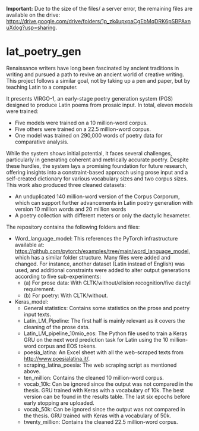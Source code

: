 **Important:** Due to the size of the files/ a server error, the remaining files are available on the drive: https://drive.google.com/drive/folders/1p_zk4upxpaCgEbMqDRK6pSBPAxnuXdog?usp=sharing. 

# lat_poetry_gen
Renaissance writers have long been fascinated by ancient traditions in writing and pursued a path to revive an ancient world of creative writing. This project follows a similar goal, not by taking up a pen and paper, but by teaching Latin to a computer.

It presents VIRGO-1, an early-stage poetry generation system (PGS) designed to produce Latin poems from prosaic input. In total, eleven models were trained:
- Five models were trained on a 10 million-word corpus.
- Five others were trained on a 22.5 million-word corpus.
- One model was trained on 290,000 words of poetry data for comparative analysis.
  
While the system shows initial potential, it faces several challenges, particularly in generating coherent and metrically accurate poetry. Despite these hurdles, the system lays a promising foundation for future research, offering insights into a constraint-based approach using prose input and a self-created dictionary for various vocabulary sizes and two corpus sizes. This work also produced three cleaned datasets:
- An unduplicated 140 million-word version of the Corpus Corporum, which can support further advancements in Latin poetry generation with version 10 million words and 20 million words
- A poetry collection with different meters or only the dactylic hexameter.

The repository contains the following folders and files:
- Word_language_model: This references the PyTorch infrastructure available at: https://github.com/pytorch/examples/tree/main/word_language_model, which has a similar folder structure.
Many files were added and changed. For instance, another dataset (Latin instead of English) was used, and additional constraints were added to alter output generations according to five sub-experiments:
  - (a) For prose data: With CLTK/without/elision recognition/five dactyl requirement.
  -  (b) For poetry: With CLTK/without.
- Keras_model:
  - General statistics: Contains some statistics on the prose and poetry input texts.
  - Latin_LM_Pipeline: The first half is mainly relevant as it covers the cleaning of the prose data.
  - Latin_LM_pipeline_10mio_eos: The Python file used to train a Keras GRU on the next word prediction task for Latin using the 10 million-word corpus and EOS tokens.
  - poesia_latina: An Excel sheet with all the web-scraped texts from http://www.poesialatina.it/.
  - scraping_latina_poesia: The web scraping script as mentioned above.
  - ten_million: Contains the cleaned 10 million-word corpus.
  -   vocab_10k: Can be ignored since the output was not compared in the thesis. GRU trained with Keras with a vocabulary of 10k. The best version can be found in the results table. The last six epochs before early stopping are uploaded.
  -   vocab_50k: Can be ignored since the output was not compared in the thesis. GRU trained with Keras with a vocabulary of 50k.
  - twenty_million: Contains the cleaned 22.5 million-word corpus.
